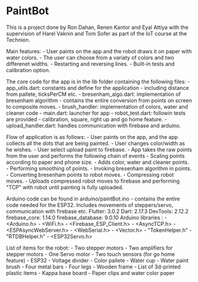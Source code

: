 # PaintBot

This is a project done by Ron Dahan, Renen Kantor and Eyal Attiya with the supervision of Harel Vaknin and Tom Sofer as part of the IoT course at the Technion.

Main features:
    - User paints on the app and the robot draws it on paper with water colors.
    - The user can choose from a variaty of colors and two differenet widths.
    - Restarting and reversing lines.
    - Built-in tests and calibration option.

The core code for the app is in the lib folder containing the following files:
    - app_utils.dart: constants and define for the application - including distance from pallete, ticksPerCM etc.
    - bresenham_algo.dart: implementation of bresenham algorithm - contains the entire conversion from points on screen to composite moves.
    - brush_handler: implementation of colors, water and cleaner code
    - main.dart: launcher for app
    - robot_test.dart: followin tests are provided - calibration, square, right up and go home feature.
    - upload_handler.dart: handles communication with firebase and arduino.

Flow of application is as follows:
    - User paints on the app, and the app collects all the dots that are being painted.
    - User changes color/width as he wishes.
    - User select upload paint to firebase.
    - App takes the raw points from the user and performs the following chain of events
        - Scaling points according to paper and phone size.
        - Adds color, water and cleaner points.
        - Performing smoothing of points.
        - Invoking bresenham algorithm in points.
        - Converting bresenham points to robot moves.
        - Compressing robot moves.
    - Uploads compressed robot moves to firebase and performing "TCP" with robot until painting is fully uploaded.
        
Arduino code can be found in arduino/paintBot.ino - contains the entire code needed for the ESP32. Includes movements of steppers/servo, communication with firebase etc.
Flutter: 3.0.2
Dart: 2.17.3
DevTools: 2.12.2
firebase_core: 1.14.0
firebase_database: 9.0.10
Arduino libraries :
    - <Arduino.h>
    - <WiFi.h>
    - <Firebase_ESP_Client.h>
    - <AsyncTCP.h>
    - <ESPAsyncWebServer.h>
    - <WebSerial.h>
    - <Vector.h>
    - "TokenHelper.h"
    - "RTDBHelper.h"
    - <ESP32Servo.h>

List of items for the robot:
    - Two stepper motors
    - Two amplifiers for stepper motors
    - One Servo motor
    - Two touch sensors (for go home feature)
    - ESP32 
    - Voltage divider
    - Color pallete
    - Water cup
    - Water paint brush
    - Four metal bars
    - Four legs
    - Wooden frame
    - List of 3d-printed plastic items
    - Kappa base board
    - Paper clips and water color paper